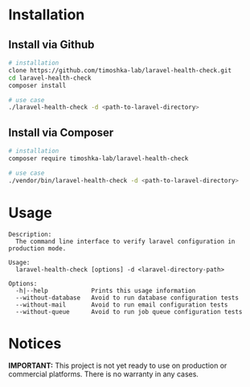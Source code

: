# Installation
## Install via Github
```bash
# installation
clone https://github.com/timoshka-lab/laravel-health-check.git
cd laravel-health-check
composer install

# use case
./laravel-health-check -d <path-to-laravel-directory>
```

## Install via Composer
```bash
# installation
composer require timoshka-lab/laravel-health-check

# use case
./vendor/bin/laravel-health-check -d <path-to-laravel-directory>
```

# Usage
```
Description:
  The command line interface to verify laravel configuration in production mode.

Usage:
  laravel-health-check [options] -d <laravel-directory-path>

Options:
  -h|--help            Prints this usage information
  --without-database   Avoid to run database configuration tests
  --without-mail       Avoid to run email configuration tests
  --without-queue      Avoid to run job queue configuration tests
```

# Notices
**IMPORTANT:** This project is not yet ready to use on production or commercial platforms.
There is no warranty in any cases.